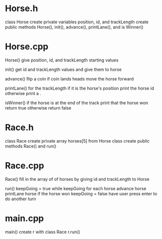 # Horse.h

class Horse
    create private variables position, id, and trackLength
    create public methods Horse(), init(), advance(), printLane(), and is Winner()

# Horse.cpp

Horse()
    give position, id, and trackLength starting values

init()
    get id and trackLength values and give them to horse

advance()
    flip a coin
    if coin lands heads
        move the horse forward

printLane()
    for the trackLength
        if it is the horse's position
            print the horse id
        otherwise
            print a .

isWinner()
    if the horse is at the end of the track
        print that the horse won
        return true
    otherwise
        return false

# Race.h

class Race
    create private array horses[5] from Horse class
    create public methods Race() and run()

# Race.cpp

Race()
    fill in the array of of horses by giving id and trackLength to Horse

run()
    keepGoing = true
    while keepGoing
        for each horse
            advance horse
            printLane horse
            if the horse won
                keepGoing = false
        have user press enter to do another turn

# main.cpp

main()
    create r with class Race
    r.run()
